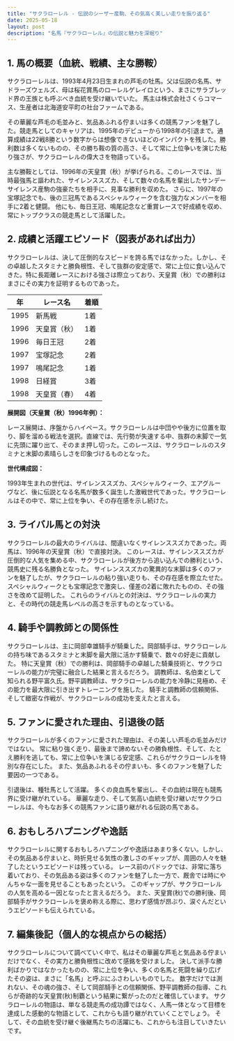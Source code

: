```yaml
---
title: "サクラローレル - 伝説のシーザー産駒、その気高く美しい走りを振り返る"
date: 2025-05-18
layout: post
description: "名馬『サクラローレル』の伝説と魅力を深堀り"
---
```


## 1. 馬の概要（血統、戦績、主な勝鞍）

サクラローレルは、1993年4月23日生まれの芦毛の牡馬。父は伝説の名馬、サドラーズウェルズ、母は桜花賞馬のローレルゲレイロという、まさにサラブレッド界の王族とも呼ぶべき血統を受け継いでいた。  馬主は株式会社さくらコマース、生産者は北海道安平町の社台ファームである。

その華麗な芦毛の毛並みと、気品あふれる佇まいは多くの競馬ファンを魅了した。競走馬としてのキャリアは、1995年のデビューから1998年の引退まで。通算成績は22戦8勝という数字からは想像できないほどのインパクトを残した。勝利数は多くないものの、その勝ち鞍の質の高さ、そして常に上位争いを演じた粘り強さが、サクラローレルの偉大さを物語っている。

主な勝鞍としては、1996年の天皇賞（秋）が挙げられる。このレースでは、当時最強馬と謳われた、サイレンススズカ、そして数々の名馬を輩出したサンデーサイレンス産駒の強豪たちを相手に、見事な勝利を収めた。  さらに、1997年の宝塚記念でも、後の三冠馬であるスペシャルウィークを含む強力なメンバーを相手に2着と健闘。  他にも、毎日王冠、鳴尾記念など重賞レースで好成績を収め、常にトップクラスの競走馬として活躍した。


## 2. 成績と活躍エピソード（図表があれば出力）

サクラローレルは、決して圧倒的なスピードを誇る馬ではなかった。しかし、その卓越したスタミナと勝負根性、そして抜群の安定感で、常に上位に食い込んできた。特に長距離レースにおける強さは際立っており、天皇賞（秋）での勝利はまさにその実力を証明するものであった。

| 年 | レース名 | 着順 |
|---|---|---|
| 1995 | 新馬戦 | 1着 |
| 1996 | 天皇賞（秋） | 1着 |
| 1996 | 毎日王冠 | 2着 |
| 1997 | 宝塚記念 | 2着 |
| 1997 | 鳴尾記念 | 1着 |
| 1998 | 日経賞 | 3着 |
| 1998 | 天皇賞（春） | 4着 |


**展開図（天皇賞（秋）1996年例）：**

レース展開は、序盤からハイペース。サクラローレルは中団やや後方に位置を取り、脚を溜める戦法を選択。直線では、先行勢が失速する中、抜群の末脚で一気に先頭に躍り出て、そのまま押し切った。このレースは、サクラローレルのスタミナと末脚の素晴らしさを印象づけるものとなった。


**世代構成図：**

1993年生まれの世代は、サイレンススズカ、スペシャルウィーク、エアグルーヴなど、後に伝説となる名馬が数多く誕生した激戦世代であった。サクラローレルはその中で、常に上位を争い、その存在感を示し続けた。


## 3. ライバル馬との対決

サクラローレルの最大のライバルは、間違いなくサイレンススズカであった。両馬は、1996年の天皇賞（秋）で直接対決。  このレースは、サイレンススズカが圧倒的な人気を集める中、サクラローレルが後方から追い込んでの勝利という、競馬史に残る名勝負となった。  サイレンススズカの驚異的な末脚は多くのファンを魅了したが、サクラローレルの粘り強い走りも、その存在感を際立たせた。  スペシャルウィークとも宝塚記念で激突し、僅差の2着に敗れたものの、その強さを改めて証明した。  これらのライバルとの対決は、サクラローレルの実力と、その時代の競走馬レベルの高さを示すものとなっている。


## 4. 騎手や調教師との関係性

サクラローレルは、主に岡部幸雄騎手が騎乗した。岡部騎手は、サクラローレルの持ち味であるスタミナと末脚を最大限に活かす騎乗で、数々の好走に貢献した。  特に天皇賞（秋）での勝利は、岡部騎手の卓越した騎乗技術と、サクラローレルの能力が完璧に融合した結果と言えるだろう。  調教師は、名伯楽として知られる野平富久氏。野平調教師は、サクラローレルの能力を冷静に見極め、その能力を最大限に引き出すトレーニングを施した。  騎手と調教師の信頼関係、そして緻密な作戦が、サクラローレルの成功を支えたと言える。


## 5. ファンに愛された理由、引退後の話

サクラローレルが多くのファンに愛された理由は、その美しい芦毛の毛並みだけではない。  常に粘り強く走り、最後まで諦めないその勝負根性、そして、たとえ勝利を逃しても、常に上位争いを演じる安定感、これらがサクラローレルを特別な存在にした。  また、気品あふれるその佇まいも、多くのファンを魅了した要因の一つである。

引退後は、種牡馬として活躍。  多くの良血馬を輩出し、その血統は現在も競馬界に受け継がれている。  華麗な走り、そして気高い血統を受け継いだサクラローレルは、今もなお多くの競馬ファンに語り継がれる伝説の馬である。


## 6. おもしろハプニングや逸話

サクラローレルに関するおもしろハプニングや逸話はあまり多くない。しかし、その気品ある佇まいと、時折見せる気性の激しさのギャップが、周囲の人々を魅了したというエピソードは残っている。  レース前のパドックでは、非常に落ち着いており、その気品ある姿は多くのファンを魅了した一方で、厩舎では時にやんちゃな一面を見せることもあったという。  このギャップが、サクラローレルの人気を高める一因となったと言えるだろう。  また、天皇賞(秋)での勝利後、岡部騎手がサクラローレルを褒め称える際に、思わず感情が昂ぶり、涙ぐんだというエピソードも伝えられている。


## 7. 編集後記（個人的な視点からの総括）

サクラローレルについて調べていく中で、私はその華麗な芦毛と気品ある佇まいだけでなく、その実力と勝負根性に改めて感銘を受けました。  決して派手な勝利ばかりではなかったものの、常に上位を争い、多くの名馬と死闘を繰り広げたその姿は、まさに「名馬」と呼ぶにふさわしいものでした。  数字だけでは測れない、その魂の強さ、そして岡部騎手との信頼関係、野平調教師の指導、これらが奇跡的な天皇賞(秋)制覇という結果に繋がったのだと確信しています。  サクラローレルの物語は、単なる競走馬の成功譚ではなく、人馬一体となって目標を達成した感動的な物語として、これからも語り継がれていくことでしょう。  そして、その血統を受け継ぐ後継馬たちの活躍にも、これからも注目していきたいです。
